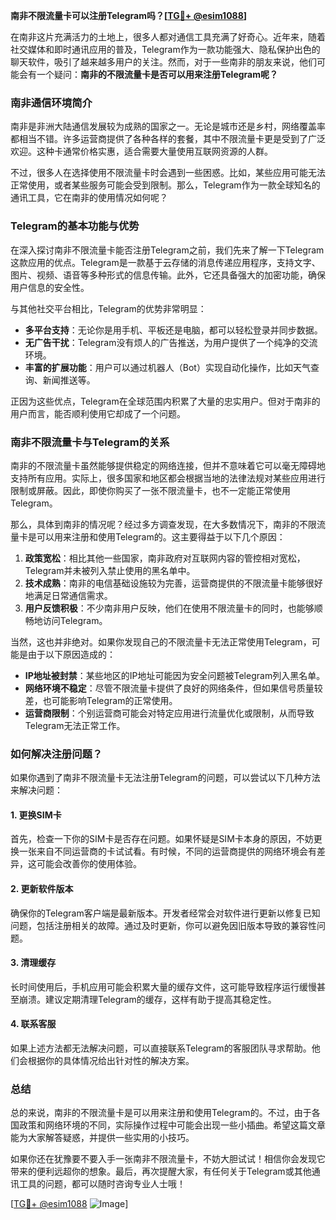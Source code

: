 **南非不限流量卡可以注册Telegram吗？[[TG💪+ @esim1088](https://t.me/s/esim1088)]**

在南非这片充满活力的土地上，很多人都对通信工具充满了好奇心。近年来，随着社交媒体和即时通讯应用的普及，Telegram作为一款功能强大、隐私保护出色的聊天软件，吸引了越来越多用户的关注。然而，对于一些南非的朋友来说，他们可能会有一个疑问：**南非的不限流量卡是否可以用来注册Telegram呢？**

### **南非通信环境简介**

南非是非洲大陆通信发展较为成熟的国家之一。无论是城市还是乡村，网络覆盖率都相当不错。许多运营商提供了各种各样的套餐，其中不限流量卡更是受到了广泛欢迎。这种卡通常价格实惠，适合需要大量使用互联网资源的人群。

不过，很多人在选择使用不限流量卡时会遇到一些困惑。比如，某些应用可能无法正常使用，或者某些服务可能会受到限制。那么，Telegram作为一款全球知名的通讯工具，它在南非的使用情况如何呢？

### **Telegram的基本功能与优势**

在深入探讨南非不限流量卡能否注册Telegram之前，我们先来了解一下Telegram这款应用的优点。Telegram是一款基于云存储的消息传递应用程序，支持文字、图片、视频、语音等多种形式的信息传输。此外，它还具备强大的加密功能，确保用户信息的安全性。

与其他社交平台相比，Telegram的优势非常明显：

- **多平台支持**：无论你是用手机、平板还是电脑，都可以轻松登录并同步数据。
- **无广告干扰**：Telegram没有烦人的广告推送，为用户提供了一个纯净的交流环境。
- **丰富的扩展功能**：用户可以通过机器人（Bot）实现自动化操作，比如天气查询、新闻推送等。

正因为这些优点，Telegram在全球范围内积累了大量的忠实用户。但对于南非的用户而言，能否顺利使用它却成了一个问题。

### **南非不限流量卡与Telegram的关系**

南非的不限流量卡虽然能够提供稳定的网络连接，但并不意味着它可以毫无障碍地支持所有应用。实际上，很多国家和地区都会根据当地的法律法规对某些应用进行限制或屏蔽。因此，即使你购买了一张不限流量卡，也不一定能正常使用Telegram。

那么，具体到南非的情况呢？经过多方调查发现，在大多数情况下，南非的不限流量卡是可以用来注册和使用Telegram的。这主要得益于以下几个原因：

1. **政策宽松**：相比其他一些国家，南非政府对互联网内容的管控相对宽松，Telegram并未被列入禁止使用的黑名单中。
2. **技术成熟**：南非的电信基础设施较为完善，运营商提供的不限流量卡能够很好地满足日常通信需求。
3. **用户反馈积极**：不少南非用户反映，他们在使用不限流量卡的同时，也能够顺畅地访问Telegram。

当然，这也并非绝对。如果你发现自己的不限流量卡无法正常使用Telegram，可能是由于以下原因造成的：

- **IP地址被封禁**：某些地区的IP地址可能因为安全问题被Telegram列入黑名单。
- **网络环境不稳定**：尽管不限流量卡提供了良好的网络条件，但如果信号质量较差，也可能影响Telegram的正常使用。
- **运营商限制**：个别运营商可能会对特定应用进行流量优化或限制，从而导致Telegram无法正常工作。

### **如何解决注册问题？**

如果你遇到了南非不限流量卡无法注册Telegram的问题，可以尝试以下几种方法来解决问题：

#### **1. 更换SIM卡**
首先，检查一下你的SIM卡是否存在问题。如果怀疑是SIM卡本身的原因，不妨更换一张来自不同运营商的卡试试看。有时候，不同的运营商提供的网络环境会有差异，这可能会改善你的使用体验。

#### **2. 更新软件版本**
确保你的Telegram客户端是最新版本。开发者经常会对软件进行更新以修复已知问题，包括注册相关的故障。通过及时更新，你可以避免因旧版本导致的兼容性问题。

#### **3. 清理缓存**
长时间使用后，手机应用可能会积累大量的缓存文件，这可能导致程序运行缓慢甚至崩溃。建议定期清理Telegram的缓存，这样有助于提高其稳定性。

#### **4. 联系客服**
如果上述方法都无法解决问题，可以直接联系Telegram的客服团队寻求帮助。他们会根据你的具体情况给出针对性的解决方案。

### **总结**

总的来说，南非的不限流量卡是可以用来注册和使用Telegram的。不过，由于各国政策和网络环境的不同，实际操作过程中可能会出现一些小插曲。希望这篇文章能为大家解答疑惑，并提供一些实用的小技巧。

如果你还在犹豫要不要入手一张南非不限流量卡，不妨大胆试试！相信你会发现它带来的便利远超你的想象。最后，再次提醒大家，有任何关于Telegram或其他通讯工具的问题，都可以随时咨询专业人士哦！

[[TG💪+ @esim1088](https://t.me/s/esim1088) ![Image](https://i.postimg.cc/4NQfJmqS/Snipaste-2025-05-13-00-14-12.png)]